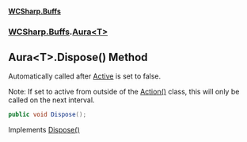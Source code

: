 #### [WCSharp\.Buffs](README.md 'README')
### [WCSharp\.Buffs](WCSharp.Buffs.md 'WCSharp\.Buffs').[Aura&lt;T&gt;](WCSharp.Buffs.Aura_T_.md 'WCSharp\.Buffs\.Aura\<T\>')

## Aura\<T\>\.Dispose\(\) Method

Automatically called after [Active](../WCSharp.Events/WCSharp.Events.IPeriodicDisposableAction.Active.md 'WCSharp\.Events\.IPeriodicDisposableAction\.Active') is set to false\.

Note: If set to active from outside of the [Action\(\)](../WCSharp.Events/WCSharp.Events.IPeriodicDisposableAction.Action().md 'WCSharp\.Events\.IPeriodicDisposableAction\.Action') class, this will only be called on the next interval.

```csharp
public void Dispose();
```

Implements [Dispose\(\)](../WCSharp.Events/WCSharp.Events.IPeriodicDisposableAction.Dispose().md 'WCSharp\.Events\.IPeriodicDisposableAction\.Dispose')